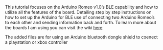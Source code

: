 This tutorial focuses on the Arduino Romeo v1.0’s BLE capability and how to utilize all the features of the board. Detailing step by step instructions on how to set up the Arduino for BLE use of connecting two Arduino Romeo’s to each other and sending information back and forth. To learn more about the boards I am using you can visit the wiki <a href="https://www.dfrobot.com/wiki/index.php/RoMeo_BLE_(SKU:DFR0305)">here</a></li>

<p>The added files are for using an Arduino bluetooth dongle shield to coenect a playstation or xbox controller</p>
